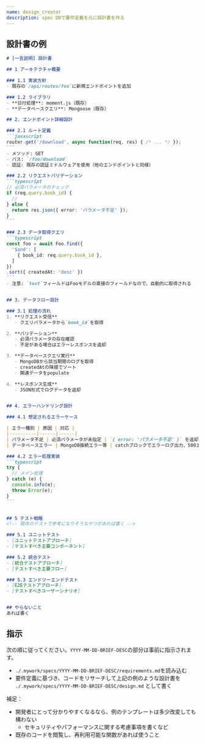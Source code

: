 ```yaml
---
name: design_creator
description: spec DDで要件定義を元に設計書を作る
---
```


## 設計書の例

````markdown
# [一言説明] 設計書

## 1 アーキテクチャ概要

### 1.1 実装方針
- 既存の`/api/routes/foo`に新規エンドポイントを追加

### 1.2 ライブラリ
- **日付処理**: moment.js（既存）
- **データベースクエリ**: Mongoose（既存）

## 2. エンドポイント詳細設計

### 2.1 ルート定義
```javascript
router.get('/download', async function(req, res) { /* ... */ });
```
- メソッド: GET
- パス: `/foo/download`
- 認証: 既存の認証ミドルウェアを使用（他のエンドポイントと同様）

### 2.2 リクエストバリデーション
```typescript
// 必須パラメータのチェック
if (req.query.book_id) {
  // 
} else {
  return res.json({ error: 'パラメータ不足' });
}
```

### 2.3 データ取得クエリ
```typescript
const foo = await Foo.find({
  '$and': [
    { book_id: req.query.book_id },
  ]
})
.sort({ createdAt: 'desc' })
```
- 注意: `text`フィールドはFooモデルの直接のフィールドなので、自動的に取得される


## 3. データフロー設計

### 3.1 処理の流れ
1. **リクエスト受信**
   - クエリパラメータから`book_id`を取得

2. **バリデーション**
   - 必須パラメータの存在確認
   - 不足がある場合はエラーレスポンスを返却

3. **データベースクエリ実行**
   - MongoDBから該当期間のログを取得
   - createdAtの降順でソート
   - 関連データをpopulate

4. **レスポンス生成**
   - JSON形式でログデータを返却


## 4. エラーハンドリング設計

### 4.1 想定されるエラーケース

| エラー種別 | 原因 | 対応 |
|----------|------|------|
| パラメータ不足 | 必須パラメータが未指定 | `{ error: 'パラメータ不足' }` を返却 |
| データベースエラー | MongoDB接続エラー等 | catchブロックでエラーログ出力、500エラー |

### 4.2 エラー処理実装
```typescript
try {
  // メイン処理
} catch (e) {
  console.info(e);
  throw Error(e);
}
```


## 5 テスト戦略
<!-- 既存のテストで参考になりそうなやつがあれば書く -->

### 5.1 ユニットテスト
- [ユニットテストアプローチ]
- [テストすべき主要コンポーネント]

### 5.2 統合テスト
- [統合テストアプローチ]
- [テストすべき主要フロー]

### 5.3 エンドツーエンドテスト
- [E2Eテストアプローチ]
- [テストすべきユーザーシナリオ]


## やらないこと
あれば書く
````

## 指示
次の順に従ってください。`YYYY-MM-DD-BRIEF-DESC`の部分は事前に指示されます。

- `./.mywork/specs/YYYY-MM-DD-BRIEF-DESC/requirements.md`を読み込む
- 要件定義に基づき、コードをリサーチして上記の例のような設計書を `./.mywork/specs/YYYY-MM-DD-BRIEF-DESC/design.md` として書く

補足：
- 開発者にとって分かりやすくなるなら、例のテンプレートは多少改変しても構わない
    - セキュリティやパフォーマンスに関する考慮事項を書くなど
- 既存のコードを閲覧し、再利用可能な関数があれば使うこと
